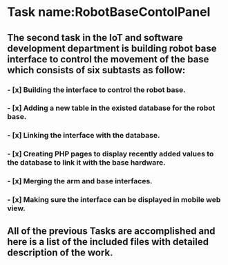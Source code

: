 # Task name:**RobotBaseContolPanel** #
## The second task in the IoT and software development department is building robot base interface to control the movement of the base which consists of six subtasts as follow:
### - [x] Building the interface to control the robot base.
### - [x] Adding a new table in the existed database for the robot base.
### - [x] Linking the interface with the database.
### - [x] Creating PHP pages to display recently added values to the database to link it with the base hardware.
### - [x] Merging the arm and base interfaces.
### - [x] Making sure the interface can be displayed in mobile web view.
## All of the previous Tasks are accomplished and here is a list of the included files with detailed description of the work. 
 
